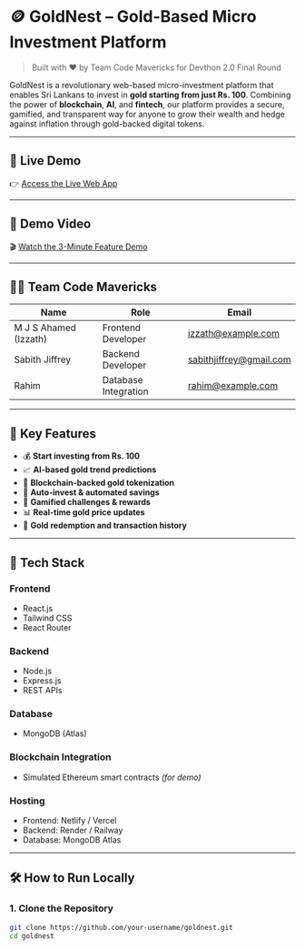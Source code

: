 # 🪙 GoldNest – Gold-Based Micro Investment Platform

> Built with ❤️ by Team Code Mavericks for Devthon 2.0 Final Round

GoldNest is a revolutionary web-based micro-investment platform that enables Sri Lankans to invest in **gold starting from just Rs. 100**. Combining the power of **blockchain**, **AI**, and **fintech**, our platform provides a secure, gamified, and transparent way for anyone to grow their wealth and hedge against inflation through gold-backed digital tokens.

---

## 🚀 Live Demo

👉 [Access the Live Web App](https://your-deployed-site-url.com)

---

## 🎥 Demo Video

🎬 [Watch the 3-Minute Feature Demo](https://your-video-link.com)

---

## 👨‍💻 Team Code Mavericks

| Name      | Role              | Email                    |
|-----------|-------------------|--------------------------|
| M J S Ahamed (Izzath) | Frontend Developer  | izzath@example.com      |
| Sabith Jiffrey         | Backend Developer   | sabithjiffrey@gmail.com |
| Rahim                  | Database Integration | rahim@example.com       |

---

## 📌 Key Features

- 💰 **Start investing from Rs. 100**
- 📈 **AI-based gold trend predictions**
- 🔗 **Blockchain-backed gold tokenization**
- 🤖 **Auto-invest & automated savings**
- 🧩 **Gamified challenges & rewards**
- 📊 **Real-time gold price updates**
- 🔄 **Gold redemption and transaction history**

---

## 🧰 Tech Stack

### Frontend
- React.js
- Tailwind CSS
- React Router

### Backend
- Node.js
- Express.js
- REST APIs

### Database
- MongoDB (Atlas)

### Blockchain Integration
- Simulated Ethereum smart contracts *(for demo)*

### Hosting
- Frontend: Netlify / Vercel
- Backend: Render / Railway
- Database: MongoDB Atlas

---

## 🛠️ How to Run Locally

### 1. Clone the Repository

```bash
git clone https://github.com/your-username/goldnest.git
cd goldnest
